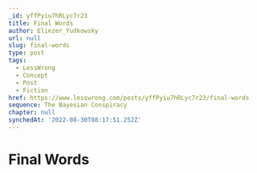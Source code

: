 ```yaml
---
_id: yffPyiu7hRLyc7r23
title: Final Words
author: Eliezer_Yudkowsky
url: null
slug: final-words
type: post
tags:
  - LessWrong
  - Concept
  - Post
  - Fiction
href: https://www.lesswrong.com/posts/yffPyiu7hRLyc7r23/final-words
sequence: The Bayesian Conspiracy
chapter: null
synchedAt: '2022-08-30T08:17:51.252Z'
---
```


# Final Words
